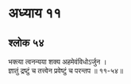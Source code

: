 # अध्याय ११

## श्लोक ५४

भक्त्या त्वनन्यया शक्य अहमेवंविधोऽर्जुन ।<br>ज्ञातुं द्रष्टुं च तत्त्वेन प्रवेष्टुं च परन्तप ॥ ११-५४॥<br><br>

